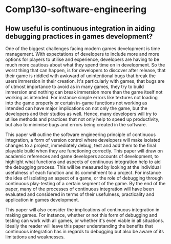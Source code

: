 # Comp130-software-engineering

## How useful is continuous integration in aiding debugging practices in games development?

One of the biggest challenges facing modern games development is time management. With expectations of developers to include more and more options for players to utilise and experience, developers are having to be much more cautious about what they spend time on in development. So the worst thing that can happen, is for developers to discover after release, that their game is riddled with awkward of unintentional bugs that break the users immersion in their creation. It's particularly with games, that bugs are of utmost importance to avoid as in many games, they try to build immersion and nothing can break immersion more than the game itself not working as intended. For instance simple errors like textures not loading into the game properly or certain in-game functions not working as intended can have major implications on not only the game, but the developers and their studios as well. Hence, many developers will try to utilise methods and practices that not only help to speed up productivity, but also to minimise bugs and errors being created in the software.

This paper will outline the software engineering principle of continuous integration, a form of version control where developers will make isolated changes to a project, immediately debug, test and add them to the final playable build when they are functioning correctly. This paper will draw on academic references and game developers accounts of development, to highlight what functions and aspects of continuous integration help to aid the debugging process. This will be measured by looking at the individual usefulness of each function and its commitment to a project. For instance the idea of isolating an aspect of a game, or the role of debugging through continuous play-testing of a certain segment of the game. By the end of the paper, many of the processes of continuous integration will have been evaluated and considered in terms of their usefulness, practicality and application in games development.

This paper will also consider the implications of continuous integration in making games. For instance, whether or not this form of debugging and testing can work with all games, or whether it's even viable in all situations. Ideally the reader will leave this paper understanding the benefits that continuous integration has in regards to debugging but also be aware of its limitations and weaknesses.